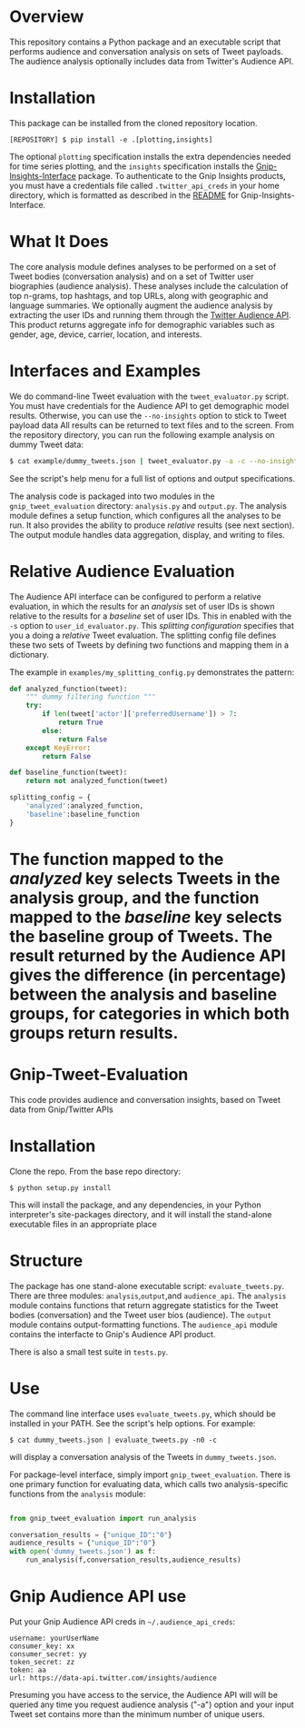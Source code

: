# Overview

This repository contains a Python package and an executable script that
performs audience and conversation analysis on sets of Tweet payloads.
The audience analysis optionally includes data from Twitter's
Audience API.

# Installation

This package can be installed from the cloned repository location.

`[REPOSITORY] $ pip install -e .[plotting,insights]`

The optional `plotting` specification installs the extra dependencies 
needed for time series plotting,
and the `insights` specification installs the 
[Gnip-Insights-Interface](https://github.com/jeffakolb/Gnip-Insights-Interface) 
package. To authenticate to the Gnip Insights products, you must have 
a credentials file called `.twitter_api_creds` in your home directory, 
which is formatted as described in the 
[README](https://github.com/jeffakolb/Gnip-Insights-Interface/README.md) 
for Gnip-Insights-Interface.

# What It Does

The core analysis module defines analyses to be performed on a set of Tweet bodies
(conversation analysis) and on a set of Twitter user biographies (audience analysis).
These analyses include the calculation of top n-grams, top hashtags, and top
URLs, along with geographic and language summaries.
We optionally augment the audience analysis by extracting the user IDs and running them
through the [Twitter Audience API](http://support.gnip.com/apis/audience_api/). 
This product returns aggregate info for demographic variables such as
gender, age, device, carrier, location, and interests. 

# Interfaces and Examples

We do command-line Tweet evaluation with the `tweet_evaluator.py` script. 
You must have credentials for the Audience API to get demographic model results.
Otherwise, you can use the `--no-insights` option to stick to Tweet payload data
All results can be returned to text files and to the screen. 
From the repository directory,
you can run the following example analysis on dummy Tweet data:

```bash
$ cat example/dummy_tweets.json | tweet_evaluator.py -a -c --no-insights
```

See the script's help menu for a full list of options and output specifications.

The analysis code is packaged into two modules in the `gnip_tweet_evaluation`
directory: `analysis.py` and `output.py`. The analysis module defines a setup 
function, which configures all the analyses to be run. It also provides the 
ability to produce *relative* results (see next section). The output module
handles data aggregation, display, and writing to files. 

# Relative Audience Evaluation

The Audience API interface can be configured to perform a relative evaluation,
in which the results for an _analysis_ set of user IDs is shown relative to the
results for a _baseline_ set of user IDs. This in enabled 
with the `-s` option to `user_id_evaluator.py`. This _splitting configuration_
specifies that you a doing a _relative_ Tweet evaluation. The splitting config file
defines these two sets of Tweets by defining two functions and mapping them in a dictionary.

The example in `examples/my_splitting_config.py` demonstrates the pattern:
```python
def analyzed_function(tweet):
    """ dummy filtering function """
    try:
        if len(tweet['actor']['preferredUsername']) > 7:
            return True
        else:
            return False
    except KeyError:
        return False

def baseline_function(tweet):
    return not analyzed_function(tweet)

splitting_config = {
    'analyzed':analyzed_function,
    'baseline':baseline_function
}
```

The function mapped to the _analyzed_ key selects Tweets in the analysis group,
and the function mapped to the _baseline_ key selects the baseline group of Tweets.
The result returned by the Audience API gives the difference (in percentage) between
the analysis and baseline groups, for categories in which both groups return results. 
=======
# Gnip-Tweet-Evaluation
This code provides audience and conversation insights, 
based on Tweet data from Gnip/Twitter APIs

# Installation
Clone the repo. From the base repo directory:

`$ python setup.py install`

This will install the package, and any dependencies, in your Python
interpreter's site-packages directory, and it will install the 
stand-alone executable files in an appropriate place

# Structure

The package has one stand-alone executable script: `evaluate_tweets.py`.
There are three modules: `analysis`,`output`,and `audience_api`. The
`analysis` module contains functions that return aggregate statistics for
the Tweet bodies (conversation) and the Tweet user bios (audience). The 
`output` module contains output-formatting functions. The `audience_api`
module contains the interfacte to Gnip's Audience API product. 

There is also a small test suite in `tests.py`. 

# Use

The command line interface uses `evaluate_tweets.py`, which should
be installed in your PATH. See the script's help options. For example:

`$ cat dummy_tweets.json | evaluate_tweets.py -n0 -c`

will display a conversation analysis of the Tweets in `dummy_tweets.json`. 

For package-level interface, simply import `gnip_tweet_evaluation`.
There is one primary function for evaluating data, which calls
two analysis-specific functions from the `analysis` module:

```python

from gnip_tweet_evaluation import run_analysis

conversation_results = {"unique_ID":"0"}
audience_results = {"unique_ID":"0"}
with open('dummy_tweets.json') as f:
    run_analysis(f,conversation_results,audience_results)
```

# Gnip Audience API use

Put your Gnip Audience API creds in `~/.audience_api_creds`:

```
username: yourUserName
consumer_key: xx
consumer_secret: yy
token_secret: zz
token: aa
url: https://data-api.twitter.com/insights/audience 
```

Presuming you have access to the service, the Audience API will will
be queried any time you request audience analysis ("-a") option and 
your input Tweet set contains more than the minimum number of unique users. 

